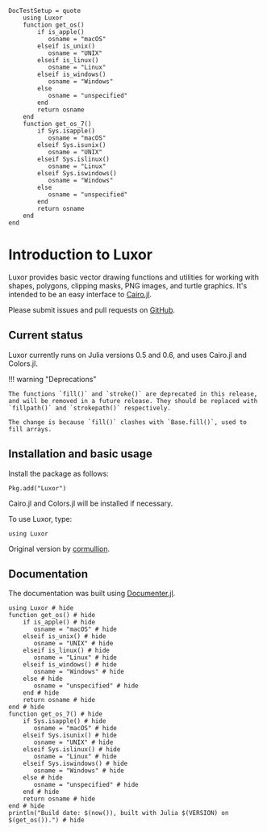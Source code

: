 ```@meta
DocTestSetup = quote
    using Luxor
    function get_os()
        if is_apple()
           osname = "macOS"
        elseif is_unix()
           osname = "UNIX"
        elseif is_linux()
           osname = "Linux"
        elseif is_windows()
           osname = "Windows"
        else
           osname = "unspecified"
        end
        return osname
    end
    function get_os_7()
        if Sys.isapple()
           osname = "macOS"
        elseif Sys.isunix()
           osname = "UNIX"
        elseif Sys.islinux()
           osname = "Linux"
        elseif Sys.iswindows()
           osname = "Windows"
        else
           osname = "unspecified"
        end
        return osname
    end
end
```

# Introduction to Luxor

Luxor provides basic vector drawing functions and utilities for working with shapes, polygons, clipping masks, PNG images, and turtle graphics. It's intended to be an easy interface to [Cairo.jl](https://github.com/JuliaLang/Cairo.jl).

Please submit issues and pull requests on [GitHub](https://github.com/JuliaGraphics/Luxor.jl).

## Current status

Luxor currently runs on Julia versions 0.5 and 0.6, and uses Cairo.jl and Colors.jl.

!!! warning "Deprecations"

    The functions `fill()` and `stroke()` are deprecated in this release, and will be removed in a future release. They should be replaced with `fillpath()` and `strokepath()` respectively.

    The change is because `fill()` clashes with `Base.fill()`, used to fill arrays.

## Installation and basic usage

Install the package as follows:

```
Pkg.add("Luxor")
```

Cairo.jl and Colors.jl will be installed if necessary.

To use Luxor, type:

```
using Luxor
```

Original version by [cormullion](https://github.com/cormullion).

## Documentation

The documentation was built using [Documenter.jl](https://github.com/JuliaDocs).

```@example
using Luxor # hide
function get_os() # hide
    if is_apple() # hide
       osname = "macOS" # hide
    elseif is_unix() # hide
       osname = "UNIX" # hide
    elseif is_linux() # hide
       osname = "Linux" # hide
    elseif is_windows() # hide
       osname = "Windows" # hide
    else # hide
       osname = "unspecified" # hide
    end # hide
    return osname # hide
end # hide
function get_os_7() # hide
    if Sys.isapple() # hide
       osname = "macOS" # hide
    elseif Sys.isunix() # hide
       osname = "UNIX" # hide
    elseif Sys.islinux() # hide
       osname = "Linux" # hide
    elseif Sys.iswindows() # hide
       osname = "Windows" # hide
    else # hide
       osname = "unspecified" # hide
    end # hide
    return osname # hide
end # hide
println("Build date: $(now()), built with Julia $(VERSION) on $(get_os()).") # hide
```
